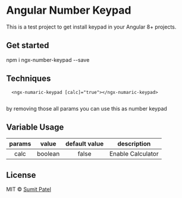 # Angular Number Keypad

This is a test project to get install keypad in your Angular 8+ projects. 

## Get started

npm i ngx-number-keypad --save

## Techniques
```
  <ngx-numaric-keypad [calc]="true"></ngx-numaric-keypad>
  
```

by removing those all params you can use this as number keypad

## Variable Usage

|    params    |   value  |             default value            |   description    |
|:------------:|:--------:|:------------------------------------:|:----------------:|
|    calc       |  boolean |               false                  | Enable Calculator       |



## License

MIT © [Sumit Patel](https://github.com/sumitLKpatel)